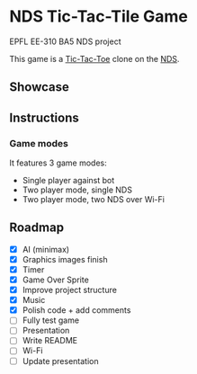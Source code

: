 # NDS Tic-Tac-Tile Game

EPFL EE-310 BA5 NDS project

This game is a [Tic-Tac-Toe](https://en.wikipedia.org/wiki/Tic-tac-toe) clone on the [NDS](https://en.wikipedia.org/wiki/Nintendo_DS).

## Showcase

<!-- TODO -->

## Instructions

<!-- TODO how to play + make build -->

### Game modes

It features 3 game modes:

* Single player against bot
* Two player mode, single NDS
* Two player mode, two NDS over Wi-Fi 

## Roadmap

- [X] AI (minimax)
- [X] Graphics images finish
- [X] Timer
- [X] Game Over Sprite
- [X] Improve project structure
- [X] Music
- [X] Polish code + add comments
- [ ] Fully test game
- [ ] Presentation
- [ ] Write README
- [ ] Wi-Fi
- [ ] Update presentation
